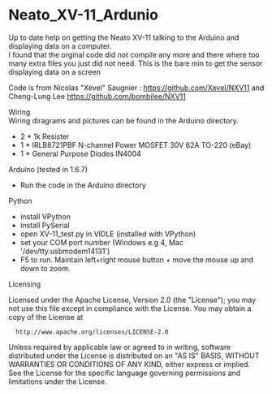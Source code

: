 # Neato_XV-11_Ardunio
Up to date help on getting the Neato XV-11 talking to the Arduino and displaying data on a computer.  
I found that the orginal code did not compile any more and there where too many extra files you just did not need.  This is the bare min to get the sensor displaying data on a screen

Code is from Nicolas "Xevel" Saugnier : https://github.com/Xevel/NXV11 and Cheng-Lung Lee https://github.com/bombilee/NXV11  

Wiring  
Wiring diragrams and pictures can be found in the Arduino directory.  
- 2 * 1k Resister
- 1 * IRLB8721PBF N-channel Power MOSFET 30V 62A TO-220 (eBay)
- 1 * General Purpose Diodes IN4004

Arduino  (tested in 1.6.7)  
- Run the code in the Arduino directory  

Python  
- install VPython  
- install PySerial  
- open XV-11_test.py in VIDLE (installed with VPython) 
- set your COM port number (Windows e.g 4, Mac '/dev/tty.usbmodem14131')  
- F5 to run. Maintain left+right mouse button + move the mouse up and down to zoom.  



Licensing

 Licensed under the Apache License, Version 2.0 (the "License");
 you may not use this file except in compliance with the License.
 You may obtain a copy of the License at

      http://www.apache.org/licenses/LICENSE-2.0

 Unless required by applicable law or agreed to in writing, software
 distributed under the License is distributed on an "AS IS" BASIS,
 WITHOUT WARRANTIES OR CONDITIONS OF ANY KIND, either express or implied.
 See the License for the specific language governing permissions and
 limitations under the License.
